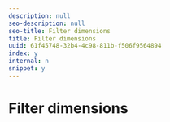 ```yaml
---
description: null
seo-description: null
seo-title: Filter dimensions
title: Filter dimensions
uuid: 61f45748-32b4-4c98-811b-f506f9564894
index: y
internal: n
snippet: y
---
```


# Filter dimensions


